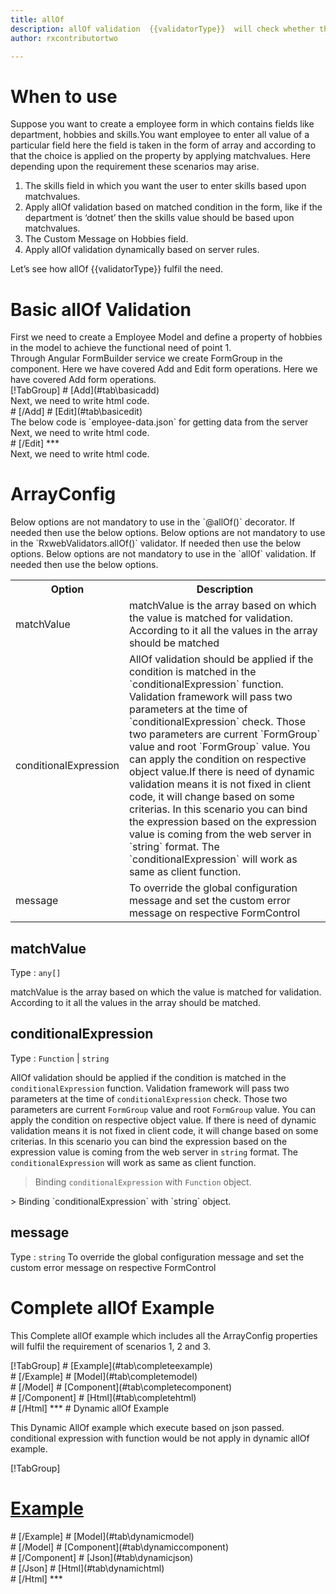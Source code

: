 ```yaml
---
title: allOf 
description: allOf validation  {{validatorType}}  will check whether the user has entered all of the values of given field or not.
author: rxcontributortwo

---
```


# When to use
Suppose you want to create a employee form in  which contains fields like department, hobbies and skills.You want employee to enter all value of a particular field here the field is taken in the form of array and according to that the choice is applied on the property by applying matchvalues. Here depending upon the requirement these scenarios may arise.
<ol class='showHideElement'>
    <li>The skills field in which you want the user to enter skills based upon matchvalues.</li>
    <li>Apply allOf validation based on matched condition in the form, like if the department  is ‘dotnet’ then the skills value should be based upon matchvalues.</li>
    <li>The Custom Message on Hobbies field.</li>
    <data-scope scope="['decorator','validator']">
        <li>Apply allOf validation dynamically based on server rules.</li>
    </data-scope>
</ol>
Let’s see how allOf  {{validatorType}}  fulfil the need.

# Basic allOf Validation
<data-scope scope="['decorator','template-driven']">
First we need to create a Employee Model and define a property of hobbies in the model to achieve the functional need of point 1.
<div component="app-code" class='showHideElement' key="allOf-add-model"></div> 
</data-scope>
Through Angular FormBuilder service we create FormGroup in the component.
<data-scope scope="['decorator']">
Here we have covered Add and Edit form operations. 
</data-scope>

<data-scope scope="['validator','template-driven']">
Here we have covered Add form operations. 
</data-scope>

<data-scope scope="['decorator']">
<div component="app-tabs" key="basic-operations"></div>
[!TabGroup]
# [Add](#tab\basicadd)
<div component="app-code" class='showHideElement' key="allOf-add-component"></div> 
Next, we need to write html code.
<div component="app-code" class='showHideElement' key="allOf-add-html"></div> 
<div component="app-example-runner" ref-component="app-allOf-add"></div>
# [/Add]
# [Edit](#tab\basicedit)
<div component="app-code" class='showHideElement' key="allOf-edit-component"></div> 
The below code is `employee-data.json` for getting data from the server
<div component="app-code" class='showHideElement' key="allOf-edit-json"></div> 
Next, we need to write html code.
<div component="app-code" class='showHideElement' key="allOf-edit-html"></div> 
<div component="app-example-runner" ref-component="app-allOf-edit"></div>
# [/Edit]
***
</data-scope>

<data-scope scope="['validator','template-driven']">
<div component="app-code" class='showHideElement' key="allOf-add-component"></div> 
Next, we need to write html code.
<div component="app-code" class='showHideElement' key="allOf-add-html"></div> 
<div component="app-example-runner" ref-component="app-allOf-add"></div>
</data-scope>

# ArrayConfig
<data-scope scope="['decorator']">
Below options are not mandatory to use in the `@allOf()` decorator. If needed then use the below options.
</data-scope>
<data-scope scope="['validator']">
Below options are not mandatory to use in the `RxwebValidators.allOf()` validator. If needed then use the below options.
</data-scope>
<data-scope scope="['template-driven']">
Below options are not mandatory to use in the `allOf` validation. If needed then use the below options.
</data-scope>

<table class="table table-bordered table-striped showHideElement">
<tr><th>Option</th><th>Description</th></tr>
<tr><td><a (click)='scrollTo("#matchValue")' title="#matchValue">matchValue</a></td><td>matchValue is the array based on which the value is matched for validation. According to it all the values in the array should be matched</td></tr>
<tr><td><a (click)='scrollTo("#conditionalExpression")' title="conditionalExpression">conditionalExpression</a></td><td>AllOf validation should be applied if the condition is matched in the `conditionalExpression` function. Validation framework will pass two parameters at the time of `conditionalExpression` check. Those two parameters are current `FormGroup` value and root `FormGroup` value. You can apply the condition on respective object value.If there is need of dynamic validation means it is not fixed in client code, it will change based on some criterias. In this scenario you can bind the expression based on the expression value is coming from the web server in `string` format. The `conditionalExpression` will work as same as client function.</td></tr>
<tr><td><a (click)='scrollTo("#message")' title="message">message</a></td><td>To override the global configuration message and set the custom error message on respective FormControl</td></tr>
</table>

## matchValue 
Type :  `any[]` 

matchValue is the array based on which the value is matched for validation. According to it all the values in the array should be matched.

<div component="app-code" class='showHideElement' key="allOf-matchValueExample-model"></div> 
<div component="app-example-runner" ref-component="app-allOf-matchValue" title="allOf {{validatorType}} with matchValue" key="matchValue"></div>

## conditionalExpression 
Type :  `Function`  |  `string`  

AllOf validation should be applied if the condition is matched in the `conditionalExpression` function. Validation framework will pass two parameters at the time of `conditionalExpression` check. Those two parameters are current `FormGroup` value and root `FormGroup` value. You can apply the condition on respective object value.
If there is need of dynamic validation means it is not fixed in client code, it will change based on some criterias. In this scenario you can bind the expression based on the expression value is coming from the web server in `string` format. The `conditionalExpression` will work as same as client function.

> Binding `conditionalExpression` with `Function` object.
<div component="app-code" class='showHideElement' key="allOf-conditionalExpressionExampleFunction-model"></div> 
> Binding `conditionalExpression` with `string` object.
<div component="app-code" class='showHideElement' key="allOf-conditionalExpressionExampleString-model"></div> 

<div component="app-example-runner" ref-component="app-allOf-conditionalExpression" title="allOf {{validatorType}} with conditionalExpression" key="conditionalExpression"></div>

## message
Type :  `string` 
To override the global configuration message and set the custom error message on respective FormControl

<div component="app-code" class='showHideElement' key="allOf-messageExample-model"></div> 
<div component="app-example-runner" ref-component="app-allOf-message" title="allOf {{validatorType}} with message" key="message"></div>

# Complete allOf Example

This Complete allOf example which includes all the ArrayConfig properties will fulfil the requirement of scenarios 1, 2 and 3.

<div component="app-tabs" key="complete"></div>
[!TabGroup]
# [Example](#tab\completeexample)
<div component="app-example-runner" ref-component="app-allOf-complete"></div>
# [/Example]
<data-scope scope="['decorator','template-driven']">
# [Model](#tab\completemodel)
<div component="app-code" class='showHideElement' key="allOf-complete-model"></div> 
# [/Model]
</data-scope>
# [Component](#tab\completecomponent)
<div component="app-code" class='showHideElement' key="allOf-complete-component"></div> 
# [/Component]
# [Html](#tab\completehtml)
<div component="app-code" class='showHideElement' key="allOf-complete-html"></div> 
# [/Html]
***

<data-scope scope="['decorator','validator']">
# Dynamic allOf Example

This Dynamic AllOf example which execute based on json passed. conditional expression with function would be not apply in dynamic allOf example. 

<div component="app-tabs" key="dynamic"></div>

[!TabGroup]
# [Example](#tab\dynamicexample)
<div component="app-example-runner" ref-component="app-allOf-dynamic"></div>
# [/Example]
<data-scope scope="['decorator']">
# [Model](#tab\dynamicmodel)
<div component="app-code" class='showHideElement' key="allOf-dynamic-model"></div>
# [/Model]
</data-scope>
# [Component](#tab\dynamiccomponent)
<div component="app-code" class='showHideElement' key="allOf-dynamic-component"></div>
# [/Component]
# [Json](#tab\dynamicjson)
<div component="app-code" class='showHideElement' key="allOf-dynamic-json"></div>
# [/Json]
# [Html](#tab\dynamichtml)
<div component="app-code" class='showHideElement' key="allOf-dynamic-html"></div> 
# [/Html]
***
</data-scope>
